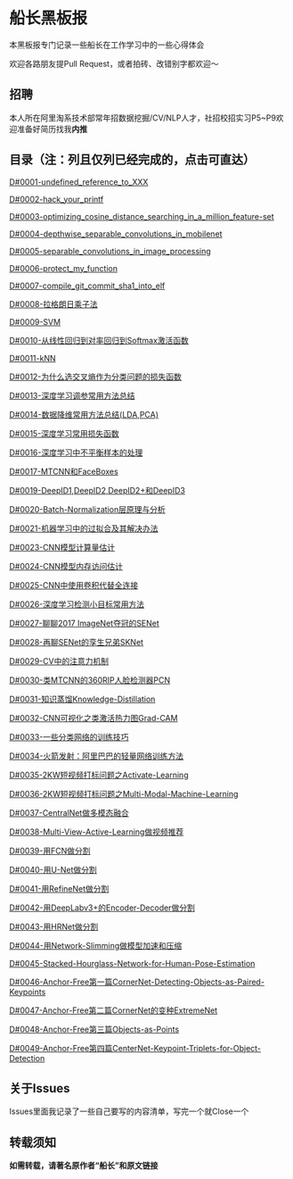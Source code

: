 # 船长黑板报

本黑板报专门记录一些船长在工作学习中的一些心得体会

欢迎各路朋友提Pull Request，或者拍砖、改错别字都欢迎～

## 招聘

本人所在阿里淘系技术部常年招数据挖掘/CV/NLP人才，社招校招实习P5~P9欢迎准备好简历找我**内推**

## 目录（注：列且仅列已经完成的，点击可直达）

[D#0001-undefined_reference_to_XXX](https://github.com/Captain1986/CaptainBlackboard/blob/master/D%230001-undefined_reference_to_XXX/D%230001.md)

[D#0002-hack_your_printf](https://github.com/Captain1986/CaptainBlackboard/blob/master/D%230002-hack_your_printf/D%230002.md)

[D#0003-optimizing_cosine_distance_searching_in_a_million_feature-set](https://github.com/Captain1986/CaptainBlackboard/blob/master/D%230003-optimizing_cosine_distance_searching_in_a_million_feature-set/D%230003.md)

[D#0004-depthwise_separable_convolutions_in_mobilenet](https://github.com/Captain1986/CaptainBlackboard/blob/master/D%230004-depthwise_separable_convolutions_in_mobilenet/D%230004.md)

[D#0005-separable_convolutions_in_image_processing](https://github.com/Captain1986/CaptainBlackboard/blob/master/D%230005-separable_convolutions_in_image_processing/D%230005.md)

[D#0006-protect_my_function](https://github.com/Captain1986/CaptainBlackboard/blob/master/D%230006-protect_my_function/D%230006.md)

[D#0007-compile_git_commit_sha1_into_elf](https://github.com/Captain1986/CaptainBlackboard/blob/master/D%230007-compile_git_commit_sha1_into_elf/D%230007.md)

[D#0008-拉格朗日乘子法](https://github.com/Captain1986/CaptainBlackboard/blob/master/D%230008-%E6%8B%89%E6%A0%BC%E6%9C%97%E6%97%A5%E4%B9%98%E5%AD%90%E6%B3%95/D%230008.md)

[D#0009-SVM](https://github.com/Captain1986/CaptainBlackboard/blob/master/D%230009-SVM/D%230009.md)

[D#0010-从线性回归到对率回归到Softmax激活函数](https://github.com/Captain1986/CaptainBlackboard/blob/master/D%230010-%E4%BB%8E%E7%BA%BF%E6%80%A7%E5%9B%9E%E5%BD%92%E5%88%B0%E5%AF%B9%E7%8E%87%E5%9B%9E%E5%BD%92%E5%88%B0Softmax%E6%BF%80%E6%B4%BB%E5%87%BD%E6%95%B0/D%230010.md)

[D#0011-kNN](https://github.com/Captain1986/CaptainBlackboard/blob/master/D%230011-kNN/D%230011.md)

[D#0012-为什么选交叉熵作为分类问题的损失函数](https://github.com/Captain1986/CaptainBlackboard/blob/master/D%230012-%E4%B8%BA%E4%BB%80%E4%B9%88%E9%80%89%E4%BA%A4%E5%8F%89%E7%86%B5%E4%BD%9C%E4%B8%BA%E5%88%86%E7%B1%BB%E9%97%AE%E9%A2%98%E7%9A%84%E6%8D%9F%E5%A4%B1%E5%87%BD%E6%95%B0/D%230012.md)

[D#0013-深度学习调参常用方法总结](https://github.com/Captain1986/CaptainBlackboard/blob/master/D%230013-%E6%B7%B1%E5%BA%A6%E5%AD%A6%E4%B9%A0%E8%B0%83%E5%8F%82%E5%B8%B8%E7%94%A8%E6%96%B9%E6%B3%95%E6%80%BB%E7%BB%93/D%230013.md)

[D#0014-数据降维常用方法总结(LDA,PCA)](https://github.com/Captain1986/CaptainBlackboard/blob/master/D%230014-%E6%95%B0%E6%8D%AE%E9%99%8D%E7%BB%B4%E5%B8%B8%E7%94%A8%E6%96%B9%E6%B3%95%E6%80%BB%E7%BB%93(LDA%2CPCA)/D%230014.md)

[D#0015-深度学习常用损失函数](https://github.com/Captain1986/CaptainBlackboard/blob/master/D%230015-%E6%B7%B1%E5%BA%A6%E5%AD%A6%E4%B9%A0%E5%B8%B8%E7%94%A8%E6%8D%9F%E5%A4%B1%E5%87%BD%E6%95%B0/D%230015.md)

[D#0016-深度学习中不平衡样本的处理](https://github.com/Captain1986/CaptainBlackboard/blob/master/D%230016-%E6%B7%B1%E5%BA%A6%E5%AD%A6%E4%B9%A0%E4%B8%AD%E4%B8%8D%E5%B9%B3%E8%A1%A1%E6%A0%B7%E6%9C%AC%E7%9A%84%E5%A4%84%E7%90%86/D%230016.md)

[D#0017-MTCNN和FaceBoxes](https://github.com/Captain1986/CaptainBlackboard/blob/master/D%230017-MTCNN%E5%92%8CFaceBoxes/D%230017.md)

[D#0019-DeepID1,DeepID2,DeepID2+和DeepID3](https://github.com/Captain1986/CaptainBlackboard/blob/master/D%230019-DeepID1%2CDeepID2%2CDeepID2%2B%E5%92%8CDeepID3/D%230019.md)

[D#0020-Batch-Normalization层原理与分析](https://github.com/Captain1986/CaptainBlackboard/blob/master/D%230020-Batch-Normalization%E5%B1%82%E5%8E%9F%E7%90%86%E4%B8%8E%E5%88%86%E6%9E%90/D%230020.md)

[D#0021-机器学习中的过拟合及其解决办法](https://github.com/Captain1986/CaptainBlackboard/blob/master/D%230021-%E6%9C%BA%E5%99%A8%E5%AD%A6%E4%B9%A0%E4%B8%AD%E7%9A%84%E8%BF%87%E6%8B%9F%E5%90%88%E5%8F%8A%E5%85%B6%E8%A7%A3%E5%86%B3%E5%8A%9E%E6%B3%95/D%230021.md)

[D#0023-CNN模型计算量估计](https://github.com/Captain1986/CaptainBlackboard/blob/master/D%230023-CNN%E6%A8%A1%E5%9E%8B%E8%AE%A1%E7%AE%97%E9%87%8F%E4%BC%B0%E8%AE%A1/D%230023.md)

[D#0024-CNN模型内存访问估计](https://github.com/Captain1986/CaptainBlackboard/blob/master/D%230024-CNN%E6%A8%A1%E5%9E%8B%E5%86%85%E5%AD%98%E8%AE%BF%E9%97%AE%E4%BC%B0%E8%AE%A1/D%230024.md)

[D#0025-CNN中使用卷积代替全连接](https://github.com/Captain1986/CaptainBlackboard/blob/master/D%230025-CNN%E4%B8%AD%E4%BD%BF%E7%94%A8%E5%8D%B7%E7%A7%AF%E4%BB%A3%E6%9B%BF%E5%85%A8%E8%BF%9E%E6%8E%A5/D%230025.md)

[D#0026-深度学习检测小目标常用方法](https://github.com/Captain1986/CaptainBlackboard/blob/master/D%230026-%E6%B7%B1%E5%BA%A6%E5%AD%A6%E4%B9%A0%E6%A3%80%E6%B5%8B%E5%B0%8F%E7%9B%AE%E6%A0%87%E5%B8%B8%E7%94%A8%E6%96%B9%E6%B3%95/D%230026.md)

[D#0027-聊聊2017 ImageNet夺冠的SENet](https://github.com/Captain1986/CaptainBlackboard/blob/master/D%230027-%E8%81%8A%E8%81%8A2017%20ImageNet%E5%A4%BA%E5%86%A0%E7%9A%84SENet/D%230027.md)

[D#0028-再聊SENet的孪生兄弟SKNet](https://github.com/Captain1986/CaptainBlackboard/blob/master/D%230028-%E5%86%8D%E8%81%8ASENet%E7%9A%84%E5%AD%AA%E7%94%9F%E5%85%84%E5%BC%9FSKNet/D%230028.md)

[D#0029-CV中的注意力机制](https://github.com/Captain1986/CaptainBlackboard/blob/master/D%230029-CV%E4%B8%AD%E7%9A%84%E6%B3%A8%E6%84%8F%E5%8A%9B%E6%9C%BA%E5%88%B6/D%230029.md)

[D#0030-类MTCNN的360RIP人脸检测器PCN](https://github.com/Captain1986/CaptainBlackboard/blob/master/D%230030-%E7%B1%BBMTCNN%E7%9A%84360RIP%E4%BA%BA%E8%84%B8%E6%A3%80%E6%B5%8B%E5%99%A8PCN/D%230030.md)

[D#0031-知识蒸馏Knowledge-Distillation](https://github.com/Captain1986/CaptainBlackboard/blob/master/D%230031-%E7%9F%A5%E8%AF%86%E8%92%B8%E9%A6%8FKnowledge-Distillation/D%230031.md)

[D#0032-CNN可视化之类激活热力图Grad-CAM](https://github.com/Captain1986/CaptainBlackboard/blob/master/D%230032-CNN%E5%8F%AF%E8%A7%86%E5%8C%96%E4%B9%8B%E7%B1%BB%E6%BF%80%E6%B4%BB%E7%83%AD%E5%8A%9B%E5%9B%BEGrad-CAM/D%230032.md)

[D#0033-一些分类网络的训练技巧](https://github.com/Captain1986/CaptainBlackboard/blob/master/D%230033-%E4%B8%80%E4%BA%9B%E5%88%86%E7%B1%BB%E7%BD%91%E7%BB%9C%E7%9A%84%E8%AE%AD%E7%BB%83%E6%8A%80%E5%B7%A7/D%230033.md)

[D#0034-火箭发射：阿里巴巴的轻量网络训练方法](https://github.com/Captain1986/CaptainBlackboard/blob/master/D%230034-%E7%81%AB%E7%AE%AD%E5%8F%91%E5%B0%84%EF%BC%9A%E9%98%BF%E9%87%8C%E5%B7%B4%E5%B7%B4%E7%9A%84%E8%BD%BB%E9%87%8F%E7%BD%91%E7%BB%9C%E8%AE%AD%E7%BB%83%E6%96%B9%E6%B3%95/D%230034.md)

[D#0035-2KW短视频打标问题之Activate-Learning](https://github.com/Captain1986/CaptainBlackboard/blob/master/D%230035-2KW%E7%9F%AD%E8%A7%86%E9%A2%91%E6%89%93%E6%A0%87%E9%97%AE%E9%A2%98%E4%B9%8BActivate-Learning/D%230035.md)

[D#0036-2KW短视频打标问题之Multi-Modal-Machine-Learning](https://github.com/Captain1986/CaptainBlackboard/blob/master/D%230036-2KW%E7%9F%AD%E8%A7%86%E9%A2%91%E6%89%93%E6%A0%87%E9%97%AE%E9%A2%98%E4%B9%8BMulti-Modal-Machine-Learning/D%230036.md)

[D#0037-CentralNet做多模态融合](https://github.com/Captain1986/CaptainBlackboard/blob/master/D%230037-CentralNet%E5%81%9A%E5%A4%9A%E6%A8%A1%E6%80%81%E8%9E%8D%E5%90%88/D%230037.md)

[D#0038-Multi-View-Active-Learning做视频推荐](https://github.com/Captain1986/CaptainBlackboard/blob/master/D%230038-Multi-View-Active-Learning%E5%81%9A%E8%A7%86%E9%A2%91%E6%8E%A8%E8%8D%90/D%230038.md)

[D#0039-用FCN做分割](https://github.com/Captain1986/CaptainBlackboard/blob/master/D%230039-%E7%94%A8FCN%E5%81%9A%E5%88%86%E5%89%B2/D%230039.md)

[D#0040-用U-Net做分割](https://github.com/Captain1986/CaptainBlackboard/blob/master/D%230040-用U-Net做分割/D%230040.md)

[D#0041-用RefineNet做分割](https://github.com/Captain1986/CaptainBlackboard/blob/master/D%230041-用RefineNet做分割/D%230041.md)

[D#0042-用DeepLabv3+的Encoder-Decoder做分割](https://github.com/Captain1986/CaptainBlackboard/blob/master/D%230042-%E7%94%A8DeepLabv3%2B%E7%9A%84Encoder-Decoder%E5%81%9A%E5%88%86%E5%89%B2/D%230042.md)

[D#0043-用HRNet做分割](https://github.com/Captain1986/CaptainBlackboard/blob/master/D%230043-%E7%94%A8HRNet%E5%81%9A%E5%88%86%E5%89%B2/D%230043.md)

[D#0044-用Network-Slimming做模型加速和压缩](https://github.com/Captain1986/CaptainBlackboard/blob/master/D%230044-%E7%94%A8Network-Slimming%E5%81%9A%E6%A8%A1%E5%9E%8B%E5%8A%A0%E9%80%9F%E5%92%8C%E5%8E%8B%E7%BC%A9/D%230044.md)

[D#0045-Stacked-Hourglass-Network-for-Human-Pose-Estimation](https://github.com/Captain1986/CaptainBlackboard/blob/master/D%230045-Stacked-Hourglass-Network-for-Human-Pose-Estimation/D%230045.md)

[D#0046-Anchor-Free第一篇CornerNet-Detecting-Objects-as-Paired-Keypoints](https://github.com/Captain1986/CaptainBlackboard/blob/master/D%230046-Anchor-Free%E7%AC%AC%E4%B8%80%E7%AF%87CornerNet-Detecting-Objects-as-Paired-Keypoints/D%230046.md)

[D#0047-Anchor-Free第二篇CornerNet的变种ExtremeNet](https://github.com/Captain1986/CaptainBlackboard/blob/master/D%230047-Anchor-Free%E7%AC%AC%E4%BA%8C%E7%AF%87CornerNet%E7%9A%84%E5%8F%98%E7%A7%8DExtremeNet/D%230047.md)

[D#0048-Anchor-Free第三篇Objects-as-Points](https://github.com/Captain1986/CaptainBlackboard/blob/master/D%230048-Anchor-Free%E7%AC%AC%E4%B8%89%E7%AF%87Objects-as-Points/D%230048.md)

[D#0049-Anchor-Free第四篇CenterNet-Keypoint-Triplets-for-Object-Detection](https://github.com/Captain1986/CaptainBlackboard/blob/master/D%230049-Anchor-Free%E7%AC%AC%E5%9B%9B%E7%AF%87CenterNet-Keypoint-Triplets-for-Object-Detection/D%230049.md)

## 关于Issues

Issues里面我记录了一些自己要写的内容清单，写完一个就Close一个

## 转载须知

**如需转载，请著名原作者“船长”和原文链接**
